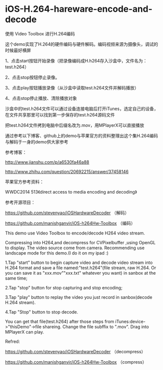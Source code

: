 # iOS-H.264-hareware-encode-and-decode
使用 Video Toolbox 进行H.264编码

这个demo实现了H.264的硬件编码与硬件解码。编码视频来源为摄像头，调试的时候最好横屏

1、点击start按钮开始录像（把录像编码成H.h264存入沙盒中，文件名为：test.h264）

2、点击stop按钮停止录像。

3、点击play按钮播放录像（从沙盒中读取test.h264文件并解码播放）

4、点击stop停止播放、清除播放对象

沙盒中的test.h264文件可以通过设备连接电脑后打开iTunes，选定自己的设备，在文件共享那里可以找到第一步保存的test.h264源码文件

把test.h264文件拷到电脑中后缀名改为.mov，用MPlayerX可以直接播放

通过参考以下博客、github上的demo与苹果官方的资料整理出这个集H.264编码与解码于一身的demo供大家参考

参考博客：

http://www.jianshu.com/p/a6530fa46a88

http://www.zhihu.com/question/20692215/answer/37458146

苹果官方参考资料：

WWDC2014 513《direct access to media encoding and decoding》

参考开源项目：

https://github.com/stevenyao/iOSHardwareDecoder （解码）

https://github.com/manishganvir/iOS-h264Hw-Toolbox （编码）

This demo use Video Toolbox to encode/decode H264 video stream.

Compressing into H264,and decompress for CVPixelbuffer ,using OpenGL to display.
The video source come from camera. Recommending use landscape mode for this demo.(I do it on my ipad :)

1.Tap "start" button to begin capture video and decode video stream into H.264 format and save a file named:"test.h264"(file stream, raw H.264. Or you can save it as "xxx.mov"\"xxx.txt" whatever you want) in sanbox at the same time;

2.Tap "stop" button for stop capturing and stop encoding;

3.Tap "play" button to replay the video you just record in sanbox(decode H.264 stream).

4.Tap "Stop" button to stop decode.

You can get that file(test.h264) after those steps from iTunes:device->"thisDemo"->file shareing. Change the file subffix to ".mov". Drag into MPlayerX can play. 

Refred:

https://github.com/stevenyao/iOSHardwareDecoder （decompress）

https://github.com/manishganvir/iOS-h264Hw-Toolbox （compress）

